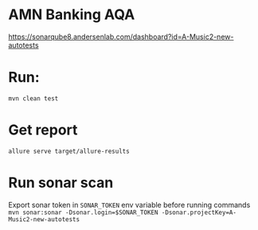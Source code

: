 # AMN Banking AQA
https://sonarqube8.andersenlab.com/dashboard?id=A-Music2-new-autotests
# Run:
`mvn clean test`
# Get report
`allure serve target/allure-results`

# Run sonar scan
Export sonar token in `SONAR_TOKEN` env variable before running commands
`mvn sonar:sonar -Dsonar.login=$SONAR_TOKEN -Dsonar.projectKey=A-Music2-new-autotests`